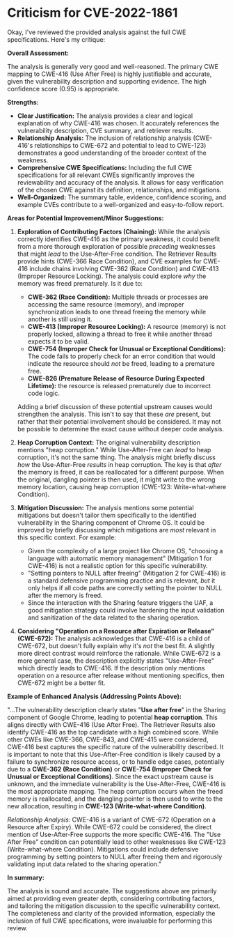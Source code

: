 # Criticism for CVE-2022-1861

Okay, I've reviewed the provided analysis against the full CWE specifications. Here's my critique:

**Overall Assessment:**

The analysis is generally very good and well-reasoned. The primary CWE mapping to CWE-416 (Use After Free) is highly justifiable and accurate, given the vulnerability description and supporting evidence. The high confidence score (0.95) is appropriate.

**Strengths:**

*   **Clear Justification:** The analysis provides a clear and logical explanation of why CWE-416 was chosen. It accurately references the vulnerability description, CVE summary, and retriever results.
*   **Relationship Analysis:** The inclusion of relationship analysis (CWE-416's relationships to CWE-672 and potential to lead to CWE-123) demonstrates a good understanding of the broader context of the weakness.
*   **Comprehensive CWE Specifications:** Including the full CWE specifications for all relevant CWEs significantly improves the reviewability and accuracy of the analysis. It allows for easy verification of the chosen CWE against its definition, relationships, and mitigations.
*   **Well-Organized:** The summary table, evidence, confidence scoring, and example CVEs contribute to a well-organized and easy-to-follow report.

**Areas for Potential Improvement/Minor Suggestions:**

1.  **Exploration of Contributing Factors (Chaining):** While the analysis correctly identifies CWE-416 as the primary weakness, it could benefit from a more thorough exploration of possible *preceding* weaknesses that might *lead* to the Use-After-Free condition. The Retriever Results provide hints (CWE-366 Race Condition), and CVE examples for CWE-416 include chains involving CWE-362 (Race Condition) and CWE-413 (Improper Resource Locking). The analysis could explore *why* the memory was freed prematurely. Is it due to:

    *   **CWE-362 (Race Condition):**  Multiple threads or processes are accessing the same resource (memory), and improper synchronization leads to one thread freeing the memory while another is still using it.
    *   **CWE-413 (Improper Resource Locking):**  A resource (memory) is not properly locked, allowing a thread to free it while another thread expects it to be valid.
    *   **CWE-754 (Improper Check for Unusual or Exceptional Conditions):**  The code fails to properly check for an error condition that would indicate the resource should *not* be freed, leading to a premature free.
    *   **CWE-826 (Premature Release of Resource During Expected Lifetime):** the resource is released prematurely due to incorrect code logic.

    Adding a brief discussion of these potential upstream causes would strengthen the analysis. This isn't to say that these *are* present, but rather that their potential involvement should be considered.  It may not be possible to determine the exact cause without deeper code analysis.

2.  **Heap Corruption Context:** The original vulnerability description mentions "heap corruption." While Use-After-Free can *lead* to heap corruption, it's not the same thing.  The analysis might briefly discuss *how* the Use-After-Free *results* in heap corruption. The key is that *after* the memory is freed, it can be reallocated for a different purpose.  When the original, dangling pointer is then used, it might write to the wrong memory location, causing heap corruption (CWE-123: Write-what-where Condition).

3.  **Mitigation Discussion:** The analysis mentions some potential mitigations but doesn't tailor them specifically to the identified vulnerability in the Sharing component of Chrome OS.  It could be improved by briefly discussing which mitigations are *most* relevant in this specific context. For example:

    *   Given the complexity of a large project like Chrome OS, "choosing a language with automatic memory management" (Mitigation 1 for CWE-416) is not a realistic option for this specific vulnerability.
    *   "Setting pointers to NULL after freeing" (Mitigation 2 for CWE-416) is a standard defensive programming practice and is relevant, *but* it only helps if all code paths are correctly setting the pointer to NULL after the memory is freed.
    *   Since the interaction with the Sharing feature triggers the UAF, a good mitigation strategy could involve hardening the input validation and sanitization of the data related to the sharing operation.

4.  **Considering "Operation on a Resource after Expiration or Release" (CWE-672):** The analysis acknowledges that CWE-416 is a child of CWE-672, but doesn't fully explain why it's *not* the best fit. A slightly more direct contrast would reinforce the rationale. While CWE-672 is a more general case, the description explicitly states "Use-After-Free" which directly leads to CWE-416. If the description only mentions operation on a resource after release without mentioning specifics, then CWE-672 might be a better fit.

**Example of Enhanced Analysis (Addressing Points Above):**

"...The vulnerability description clearly states "**Use after free**" in the Sharing component of Google Chrome, leading to potential **heap corruption**. This aligns directly with CWE-416 (Use After Free). The Retriever Results also identify CWE-416 as the top candidate with a high combined score. While other CWEs like CWE-366, CWE-843, and CWE-415 were considered, CWE-416 best captures the specific nature of the vulnerability described. It is important to note that this Use-After-Free condition is likely caused by a failure to synchronize resource access, or to handle edge cases, potentially due to a **CWE-362 (Race Condition)** or **CWE-754 (Improper Check for Unusual or Exceptional Conditions)**. Since the exact upstream cause is unknown, and the immediate vulnerability is the Use-After-Free, CWE-416 is the most appropriate mapping. The heap corruption occurs when the freed memory is reallocated, and the dangling pointer is then used to write to the new allocation, resulting in **CWE-123 (Write-what-where Condition)**.

*Relationship Analysis:* CWE-416 is a variant of CWE-672 (Operation on a Resource after Expiry). While CWE-672 could be considered, the direct mention of Use-After-Free supports the more specific CWE-416. The "Use After Free" condition can potentially lead to other weaknesses like CWE-123 (Write-what-where Condition). Mitigations could include defensive programming by setting pointers to NULL after freeing them and rigorously validating input data related to the sharing operation."

**In summary:**

The analysis is sound and accurate. The suggestions above are primarily aimed at providing even greater depth, considering contributing factors, and tailoring the mitigation discussion to the specific vulnerability context. The completeness and clarity of the provided information, especially the inclusion of full CWE specifications, were invaluable for performing this review.